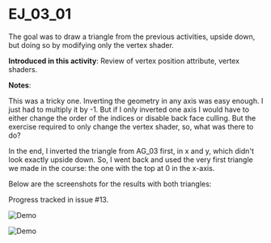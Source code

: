 # EJ_03_01
The goal was to draw a triangle from the previous activities, upside down, but doing so by modifying only the vertex shader.

**Introduced in this activity**: Review of vertex position attribute, vertex shaders.

**Notes**:

This was a tricky one. Inverting the geometry in any axis was easy enough. I just had to multiply it by -1. But if I only inverted one axis I would have to either change the order of the indices or disable back face culling. But the exercise required to only change the vertex shader, so, what was there to do?

In the end, I inverted the triangle from AG_03 first, in x and y, which didn't look exactly upside down. So, I went back and used the very first triangle we made in the course: the one with the top at 0 in the x-axis.

Below are the screenshots for the results with both triangles:

Progress tracked in issue #13.


![Demo](demo1.png "DEMO EJ_03_01 (1)")

![Demo](demo2.png "DEMO EJ_03_01 (2)")
